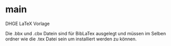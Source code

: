 # main
DHGE LaTeX Vorlage

Die .bbx und .cbx Datein sind für BibLaTex ausgelegt und müssen im Selben ordner wie die .tex Datei sein um installiert werden zu können.
